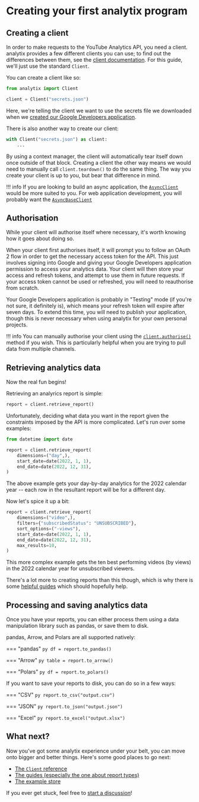 # Creating your first analytix program

## Creating a client

In order to make requests to the YouTube Analytics API, you need a client.
analytix provides a few different clients you can use; to find out the differences between them, see the [client documentation](../reference/client.md).
For this guide, we'll just use the standard `Client`.

You can create a client like so:

```py
from analytix import Client

client = Client("secrets.json")
```

Here, we're telling the client we want to use the secrets file we downloaded when we [created our Google Developers application](./googleapp.md).

There is also another way to create our client:

```py
with Client("secrets.json") as client:
    ...
```

By using a context manager, the client will automatically tear itself down once outside of that block.
Creating a client the other way means we would need to manually call `client.teardown()` to do the same thing.
The way you create your client is up to you, but bear that difference in mind.

!!! info
    If you are looking to build an async application, the [`AsyncClient`](../reference/client.md#analytix.client.AsyncClient) would be more suited to you.
    For web application development, you will probably want the [`AsyncBaseClient`](../reference/client.md#analytix.client.AsyncBaseClient)

## Authorisation

While your client will authorise itself where necessary, it's worth knowing how it goes about doing so.

When your client first authorises itself, it will prompt you to follow an OAuth 2 flow in order to get the necessary access token for the API.
This just involves signing into Google and giving your Google Developers application permission to access your analytics data.
Your client will then store your access and refresh tokens, and attempt to use them in future requests.
If your access token cannot be used or refreshed, you will need to reauthorise from scratch.

Your Google Developers application is probably in "Testing" mode (if you're not sure, it definitely is), which means your refresh token will expire after seven days.
To extend this time, you will need to publish your application, though this is never necessary when using analytix for your own personal projects.

!!! info
    You can manually authorise your client using the [`client.authorise()`](../reference/client.md#analytix.client.Client.authorise) method if you wish. This is particularly helpful when you are trying to pull data from multiple channels.

## Retrieving analytics data

Now the real fun begins!

Retrieving an analyrics report is simple:

```py
report = client.retrieve_report()
```

Unfortunately, deciding what data you want in the report given the constraints imposed by the API is more complicated.
Let's run over some examples:

```py
from datetime import date

report = client.retrieve_report(
    dimensions=("day",),
    start_date=date(2022, 1, 1),
    end_date=date(2022, 12, 31),
)
```

The above example gets your day-by-day analytics for the 2022 calendar year -- each row in the resultant report will be for a different day.

Now let's spice it up a bit:

```py
report = client.retrieve_report(
    dimensions=("video",),
    filters={"subscribedStatus": "UNSUBSCRIBED"},
    sort_options=("-views"),
    start_date=date(2022, 1, 1),
    end_date=date(2022, 12, 31),
    max_results=10,
)
```

This more complex example gets the ten best performing videos (by views) in the 2022 calendar year for unsubscribed viewers.

There's a lot more to creating reports than this though, which is why there is some [helpful guides](../guides/dimensions.md) which should hopefully help.

## Processing and saving analytics data

Once you have your reports, you can either process them using a data manipulation library such as pandas, or save them to disk.

pandas, Arrow, and Polars are all supported natively:

=== "pandas"
    ```py
    df = report.to_pandas()
    ```

=== "Arrow"
    ```py
    table = report.to_arrow()
    ```

=== "Polars"
    ```py
    df = report.to_polars()
    ```

If you want to save your reports to disk, you can do so in a few ways:

=== "CSV"
    ```py
    report.to_csv("output.csv")
    ```

=== "JSON"
    ```py
    report.to_json("output.json")
    ```

=== "Excel"
    ```py
    report.to_excel("output.xlsx")
    ```

## What next?

Now you've got some analytix experience under your belt, you can move onto bigger and better things.
Here's some good places to go next:

* [The `Client` reference](../reference/client.md#analytix.client.Client)
* [The guides (especially the one about report types)](../guides/report-types.md)
* [The example store](https://github.com/parafoxia/analytix/tree/main/examples)

If you ever get stuck, feel free to [start a discussion](https://github.com/parafoxia/analytix/discussions)!
